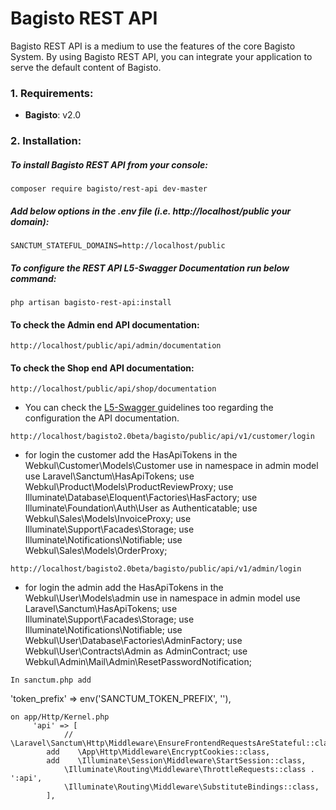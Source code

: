 # Bagisto REST API

<p>Bagisto REST API is a medium to use the features of the core Bagisto System. By using Bagisto REST API, you can integrate your application to serve the default content of Bagisto.</p>

### 1. Requirements:

* **Bagisto**: v2.0

### 2. Installation:

##### To install Bagisto REST API from your console:

~~~
composer require bagisto/rest-api dev-master
~~~

##### Add below options in the .env file (i.e. http://localhost/public your domain):

~~~
SANCTUM_STATEFUL_DOMAINS=http://localhost/public
~~~

##### To configure the REST API L5-Swagger Documentation run below command:

~~~
php artisan bagisto-rest-api:install
~~~

#### To check the Admin end API documentation:

~~~
http://localhost/public/api/admin/documentation
~~~

#### To check the Shop end API documentation:

~~~
http://localhost/public/api/shop/documentation
~~~

* You can check the <a href="https://github.com/DarkaOnLine/L5-Swagger"> L5-Swagger </a> guidelines too regarding the configuration the API documentation.

~~~
http://localhost/bagisto2.0beta/bagisto/public/api/v1/customer/login
~~~

* for login the customer add the HasApiTokens in the Webkul\Customer\Models\Customer
use in namespace in admin model use Laravel\Sanctum\HasApiTokens;
use Webkul\Product\Models\ProductReviewProxy;
use Illuminate\Database\Eloquent\Factories\HasFactory;
use Illuminate\Foundation\Auth\User as Authenticatable;
use Webkul\Sales\Models\InvoiceProxy;
use Illuminate\Support\Facades\Storage;
use Illuminate\Notifications\Notifiable;
use Webkul\Sales\Models\OrderProxy;

~~~
http://localhost/bagisto2.0beta/bagisto/public/api/v1/admin/login
~~~

* for login the admin add the HasApiTokens in the Webkul\User\Models\admin
use in namespace in admin model use Laravel\Sanctum\HasApiTokens;
use Illuminate\Support\Facades\Storage;
use Illuminate\Notifications\Notifiable;
use Webkul\User\Database\Factories\AdminFactory;
use Webkul\User\Contracts\Admin as AdminContract;
use Webkul\Admin\Mail\Admin\ResetPasswordNotification;

~~~
In sanctum.php add 
~~~
'token_prefix' => env('SANCTUM_TOKEN_PREFIX', ''),

~~~
on app/Http/Kernel.php
     'api' => [
            //           \Laravel\Sanctum\Http\Middleware\EnsureFrontendRequestsAreStateful::class,
        add    \App\Http\Middleware\EncryptCookies::class,
        add    \Illuminate\Session\Middleware\StartSession::class,
            \Illuminate\Routing\Middleware\ThrottleRequests::class . ':api',
            \Illuminate\Routing\Middleware\SubstituteBindings::class,
        ],

